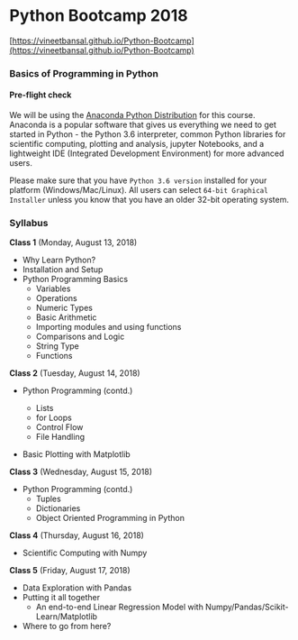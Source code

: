 # Python Bootcamp 2018

[https://vineetbansal.github.io/Python-Bootcamp](https://vineetbansal.github.io/Python-Bootcamp)

### Basics of Programming in Python

#### Pre-flight check

We will be using the [Anaconda Python Distribution](https://www.anaconda.com/download) for this course. Anaconda is a popular software that gives us everything we need to get started in Python - the Python 3.6 interpreter, common Python libraries for scientific computing, plotting and analysis, jupyter Notebooks, and a lightweight IDE (Integrated Development Environment) for more advanced users.

Please make sure that you have `Python 3.6 version` installed for your platform (Windows/Mac/Linux). All users can select `64-bit Graphical Installer` unless you know that you have an older 32-bit operating system.

### Syllabus

**Class 1** (Monday, August 13, 2018)

- Why Learn Python?
- Installation and Setup
- Python Programming Basics
  -	Variables
  - Operations
  - Numeric Types
  - Basic Arithmetic
  -	Importing modules and using functions
  -	Comparisons and Logic
  - String Type
  -	Functions
  
**Class 2** (Tuesday, August 14, 2018)

- Python Programming (contd.)
   - Lists
   - for Loops
   - Control Flow
   - File Handling

- Basic Plotting with Matplotlib

**Class 3** (Wednesday, August 15, 2018)

- Python Programming (contd.)
  - Tuples
  - Dictionaries
  - Object Oriented Programming in Python

**Class 4** (Thursday, August 16, 2018)

- Scientific Computing with Numpy

**Class 5** (Friday, August 17, 2018)

- Data Exploration with Pandas
- Putting it all together
  - An end-to-end Linear Regression Model with Numpy/Pandas/Scikit-Learn/Matplotlib
- Where to go from here?

